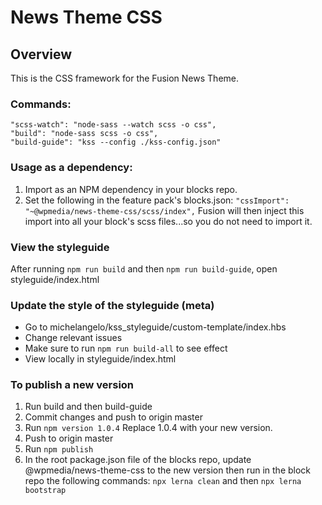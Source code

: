 # News Theme CSS
## Overview
This is the CSS framework for the Fusion News Theme. 

### Commands:
    "scss-watch": "node-sass --watch scss -o css",
    "build": "node-sass scss -o css",
    "build-guide": "kss --config ./kss-config.json"
    
### Usage as a dependency:
1. Import as an NPM dependency in your blocks repo.
2. Set the following in the feature pack's blocks.json:
    `"cssImport": "~@wpmedia/news-theme-css/scss/index",` 
    Fusion will then inject this import into all your block's scss
    files...so you do not need to import it.

### View the styleguide
After running `npm run build` and then `npm run build-guide`, 
open styleguide/index.html

### Update the style of the styleguide (meta)
- Go to michelangelo/kss_styleguide/custom-template/index.hbs
- Change relevant issues 
- Make sure to run `npm run build-all` to see effect
- View locally in styleguide/index.html

### To publish a new version
1. Run build and then build-guide
2. Commit changes and push to origin master
3. Run `npm version 1.0.4` Replace 1.0.4 with your new version.
4. Push to origin master
5. Run `npm publish`
6. In the root package.json file of the blocks repo, update 
@wpmedia/news-theme-css to the new version then run in the block repo
the following commands: `npx lerna clean` and then `npx lerna bootstrap`
